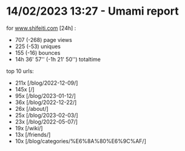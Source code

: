 # 14/02/2023 13:27 - Umami report
for www.shifeiti.com [24h] :

 - 707 (-268) page views
 - 225 (-53) uniques
 - 155 (-16) bounces
 - 14h 36' 57'' (-1h 21' 50'') totaltime


top 10 urls:
 - 211x [/blog/2022-12-09/]
 - 145x [/]
 - 95x [/blog/2023-01-12/]
 - 36x [/blog/2022-12-22/]
 - 26x [/about/]
 - 25x [/blog/2023-02-03/]
 - 23x [/blog/2022-05-07/]
 - 19x [/wiki/]
 - 13x [/friends/]
 - 10x [/blog/categories/%E6%8A%80%E6%9C%AF/]


